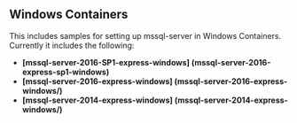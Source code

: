## Windows Containers
This includes samples for setting up mssql-server in Windows Containers. Currently it includes the following:
- __[mssql-server-2016-SP1-express-windows] (mssql-server-2016-express-sp1-windows)__
- __[mssql-server-2016-express-windows] (mssql-server-2016-express-windows/)__
- __[mssql-server-2014-express-windows] (mssql-server-2014-express-windows/)__
